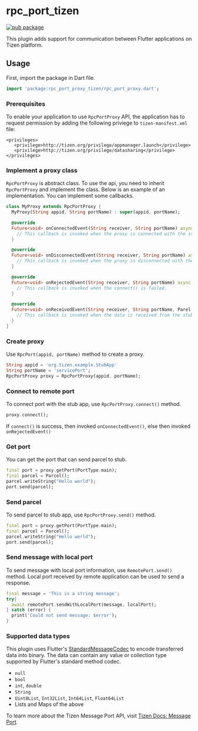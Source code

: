# rpc_port_tizen

[![pub package](https://img.shields.io/pub/v/rpc_port_tizen.svg)](https://pub.dev/packages/rpc_port_tizen)

This plugin adds support for communication between Flutter applications on Tizen platform.

## Usage

First, import the package in Dart file.

```dart
import 'package:rpc_port_proxy_tizen/rpc_port_proxy.dart';
```

### Prerequisites

To enable your application to use `RpcPortProxy` API,
the application has to request permission by adding the following priviege to `tizen-manifest.xml` file:
```
<privileges>
   <privilege>http://tizen.org/privilege/appmanager.launch</privilege>
   <privilege>http://tizen.org/privilege/datasharing</privilege>
</privileges>
```

### Implement a proxy class

`RpcPortProxy` is abstract class.
To use the api, you need to inherit `RpcPortProxy` and implement the class.
Below is an example of an implementation.
You can implement some callbacks.

```dart
class MyProxy extends RpcPortProxy {
  MyProxy(String appid, String portName) : super(appid, portName);

  @override
  Future<void> onConnectedEvent(String receiver, String portName) async {
    // This callback is invoked when the proxy is connected with the stub.
  }

  @override
  Future<void> onDisconnectedEvent(String receiver, String portName) async {
    // This callback is invoked when the proxy is disconnected with the stub.
  }

  @override
  Future<void> onRejectedEvent(String receiver, String portName) async {
    // This callback is invoked when the connect() is failed.
  }

  @override
  Future<void> onReceivedEvent(String receiver, String portName, Parel parcel) async {
    // This callback is invoked when the data is received from the stub.
  }
}
```

### Create proxy

Use `RpcPort(appid, portName)` method to create a proxy.

```dart
String appid = 'org.tizen.example.StubApp'
String portName = 'servicePort';
RpcPortProxy proxy = RpcPortProxy(appid, portName);
```

### Connect to remote port

To connect port with the stub app, use `RpcPortProxy.connect()` method.

```dart
proxy.connect();
```
If `connect()` is success, then invoked `onConnectedEvent()`,
else then invoked `onRejectedEvent()`

### Get port

You can get the port that can send parcel to stub.

```dart
final port = proxy.getPort(PortType.main);
final parcel = Parcel();
parcel.writeString("Hello world");
port.send(parcel);
```

### Send parcel

To send parcel to stub app, use `RpcPortProxy.send()` method.

```dart
final port = proxy.getPort(PortType.main);
final parcel = Parcel();
parcel.writeString("Hello world");
port.send(parcel);
```

### Send message with local port

To send message with local port information, use `RemotePort.send()` method. Local port received by remote application can be used to send a response.

```dart
final message = 'This is a string message';
try{
  await remotePort.sendWithLocalPort(message, localPort);
} catch (error) {
  print('Could not send message: $error');
}
```

### Supported data types

This plugin uses Flutter's [StandardMessageCodec](https://api.flutter.dev/flutter/services/StandardMessageCodec-class.html) to encode transferred data into binary. The data can contain any value or collection type supported by Flutter's standard method codec.

* `null`
* `bool`
* `int`, `double`
* `String`
* `Uint8List`, `Int32List`, `Int64List`, `Float64List`
* Lists and Maps of the above

To learn more about the Tizen Message Port API, visit [Tizen Docs: Message Port](https://docs.tizen.org/application/native/guides/app-management/message-port).
